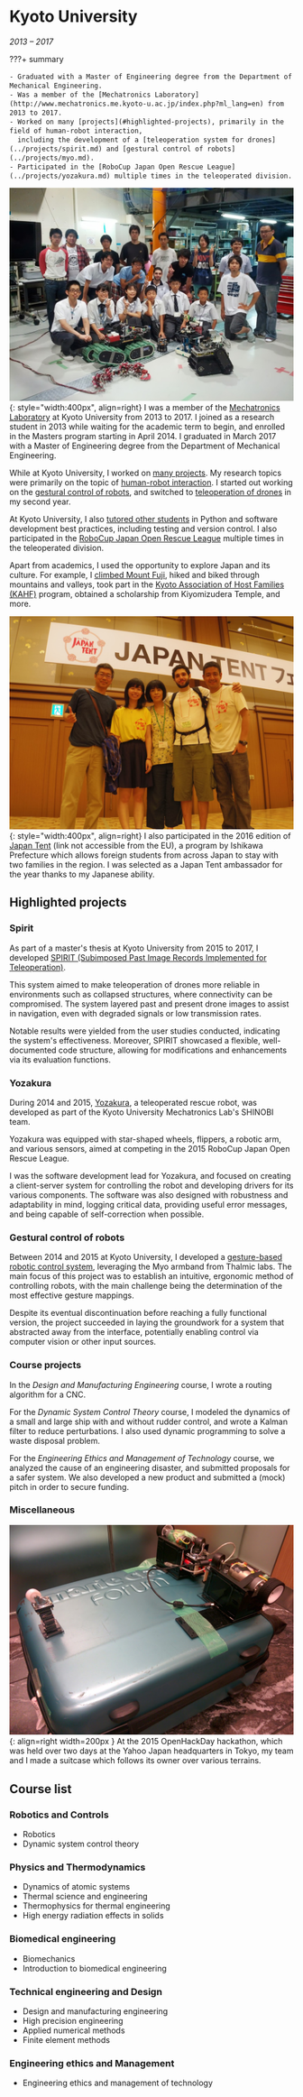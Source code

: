 # Kyoto University
_2013 &ndash; 2017_

???+ summary

    - Graduated with a Master of Engineering degree from the Department of Mechanical Engineering.
    - Was a member of the [Mechatronics Laboratory](http://www.mechatronics.me.kyoto-u.ac.jp/index.php?ml_lang=en) from 2013 to 2017.
    - Worked on many [projects](#highlighted-projects), primarily in the field of human-robot interaction,
      including the development of a [teleoperation system for drones](../projects/spirit.md) and [gestural control of robots](../projects/myo.md).
    - Participated in the [RoboCup Japan Open Rescue League](../projects/yozakura.md) multiple times in the teleoperated division.

![Kyoto University 2013 members](../../assets/images/2013_matsunoken_members.jpg){: style="width:400px", align=right}
I was a member of the [Mechatronics Laboratory](http://www.mechatronics.me.kyoto-u.ac.jp/index.php?ml_lang=en) at Kyoto University from 2013 to 2017.
I joined as a research student in 2013 while waiting for the academic term to begin, and enrolled in the Masters program starting in April 2014.
I graduated in March 2017 with a Master of Engineering degree from the Department of Mechanical Engineering.

While at Kyoto University, I worked on [many projects](#highlighted-projects).
My research topics were primarily on the topic of [human-robot interaction](https://en.wikipedia.org/wiki/Human%E2%80%93robot_interaction).
I started out working on the [gestural control of robots](../projects/myo.md),
and switched to [teleoperation of drones](../projects/spirit.md) in my second year.

At Kyoto University, I also [tutored other students](../teaching.md) in Python and software development best practices,
including testing and version control.
I also participated in the [RoboCup Japan Open Rescue League](../projects/yozakura.md) multiple times in the teleoperated division.

Apart from academics, I used the opportunity to explore Japan and its culture.
For example, I [climbed Mount Fuji](../../assets/images/fuji.jpg),
hiked and biked through mountains and valleys, took part in the [Kyoto Association of Host Families (KAHF)](../../assets/images/KAHF.jpg) program,
obtained a scholarship from Kiyomizudera Temple, and more.

![Japan Tent 2016](../../assets/images/japan_tent.jpg){: style="width:400px", align=right}
I also participated in the 2016 edition of [Japan Tent](https://www.japantent.com/english.html)
(link not accessible from the EU), a program by Ishikawa Prefecture which allows foreign students from across Japan
to stay with two families in the region.
I was selected as a Japan Tent ambassador for the year thanks to my Japanese ability.

## Highlighted projects
### Spirit
As part of a master's thesis at Kyoto University from 2015 to 2017,
I developed [SPIRIT (Subimposed Past Image Records Implemented for Teleoperation)](../projects/spirit.md).

This system aimed to make teleoperation of drones more reliable in environments such as collapsed structures,
where connectivity can be compromised.
The system layered past and present drone images to assist in navigation,
even with degraded signals or low transmission rates.

Notable results were yielded from the user studies conducted, indicating the system's effectiveness.
Moreover, SPIRIT showcased a flexible, well-documented code structure,
allowing for modifications and enhancements via its evaluation functions.

### Yozakura
During 2014 and 2015, [Yozakura](../projects/yozakura.md), a teleoperated rescue robot, was developed as part of the
Kyoto University Mechatronics Lab's SHINOBI team.

Yozakura was equipped with star-shaped wheels, flippers, a robotic arm, and various sensors,
aimed at competing in the 2015 RoboCup Japan Open Rescue League.

I was the software development lead for Yozakura, and focused on creating a client-server system for controlling the robot
and developing drivers for its various components.
The software was also designed with robustness and adaptability in mind,
logging critical data, providing useful error messages, and being capable of self-correction when possible.

### Gestural control of robots
Between 2014 and 2015 at Kyoto University, I developed a [gesture-based robotic control system](../projects/myo.md),
leveraging the Myo armband from Thalmic labs.
The main focus of this project was to establish an intuitive, ergonomic method of controlling robots,
with the main challenge being the determination of the most effective gesture mappings.

Despite its eventual discontinuation before reaching a fully functional version,
the project succeeded in laying the groundwork for a system that abstracted away from the interface,
potentially enabling control via computer vision or other input sources.

### Course projects
In the _Design and Manufacturing Engineering_ course, I wrote a routing algorithm for a CNC.

For the _Dynamic System Control Theory_ course,
I modeled the dynamics of a small and large ship with and without rudder control,
and wrote a Kalman filter to reduce perturbations.
I also used dynamic programming to solve a waste disposal problem.

For the _Engineering Ethics and Management of Technology_ course,
we analyzed the cause of an engineering disaster,
and submitted proposals for a safer system.
We also developed a new product and submitted a (mock) pitch in order to secure funding.

### Miscellaneous
![A suitcase which follows its owner](../../assets/images/suitcase_robot.jpg){: align=right width=200px }
At the 2015 OpenHackDay hackathon, which was held over two days at the Yahoo Japan headquarters in Tokyo,
my team and I made a suitcase which follows its owner over various terrains.

## Course list
### Robotics and Controls
- Robotics
- Dynamic system control theory

### Physics and Thermodynamics
- Dynamics of atomic systems
- Thermal science and engineering
- Thermophysics for thermal engineering
- High energy radiation effects in solids

### Biomedical engineering
- Biomechanics
- Introduction to biomedical engineering

### Technical engineering and Design
- Design and manufacturing engineering
- High precision engineering
- Applied numerical methods
- Finite element methods

### Engineering ethics and Management
- Engineering ethics and management of technology
